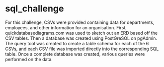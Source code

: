 # sql_challenge

For this challenge, CSVs were provided containing data for departments, employees, and other information for an organisation.
First, quickdatabasediagrams.com was used to sketch out an ERD based off the CSV tables. Then a database was created using PostGreSQL on pgAdmin. The query tool was created to create a table schema for each of the 6 CSVs, and each CSV file was imported directly into the corresponding SQL table.
Once a complete database was created, various queries were performed on the data.
